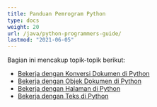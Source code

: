 ```yaml
---
title: Panduan Pemrogram Python
type: docs
weight: 20
url: /java/python-programmers-guide/
lastmod: "2021-06-05"
---
```


Bagian ini mencakup topik-topik berikut:

- [Bekerja dengan Konversi Dokumen di Python](/pdf/java/working-with-document-conversion-in-python/)
- [Bekerja dengan Objek Dokumen di Python](/pdf/java/working-with-document-object-in-python/)
- [Bekerja dengan Halaman di Python](/pdf/java/working-with-pages-in-python/)
- [Bekerja dengan Teks di Python](/pdf/java/working-with-text-in-python/)